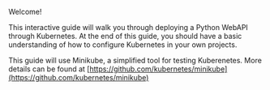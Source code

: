 Welcome!

This interactive guide will walk you through deploying a Python WebAPI through Kubernetes.  At the end of this guide, you should have a basic understanding of how to configure Kubernetes in your own projects.

This guide will use Minikube, a simplified tool for testing Kuberenetes.  More details can be found at [https://github.com/kubernetes/minikube](https://github.com/kubernetes/minikube)